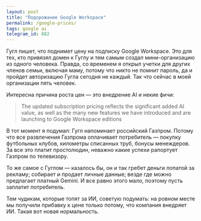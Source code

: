 ```yaml
---
layout: post
title: "Подорожание Google Workspace"
permalink: /google-prices/
tags: google ai
telegram_id: 882
---
```


Гугл пишет, что поднимет цену на подписку Google Workspace. Это для тех, кто
привязял домен к Гуглу и тем самым создал мини-организацию из одного
человека. Правда, со временем я открыл учетки для других членов семьи, включая
маму, потому что никто не помнит пароль, да и пройдет авторизацию Гугла сегодня
не каждый. Так что сейчас в моей организации пять человек.

Интересна причина роста цен — это внедрение AI и некие фичи:

> The updated subscription pricing reflects the significant added AI value, as
> well as the many new features we have introduced and are launching to Google
> Workspace editions

В тот момент я подумал: Гугл напоминает российский Газпром. Потому что все
развлечения Газпрома оплачивает потребитель — покупку футбольных клубов,
километры списанных труб, бонусы менеждеров. За все это платит простолюдин,
неважно какие успехи рапортует Газпром по телевизору.

То же самое с Гуглом — казалось бы, он и так гребет деньги лопатой за рекламу;
собирает и продает личные данные; везде где можно предлагает платный Gemini. И
все равно этого мало, поэтому пусть заплатит потребитель.

Тем чудикам, которые топят за ИИ, советую подумать: на ровном месте мы получили
прибавку к цене только потому, что компания внедряет ИИ. Такая вот новая
нормальность.
